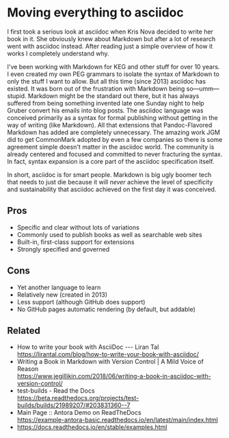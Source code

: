 # Moving everything to asciidoc

I first took a serious look at asciidoc when Kris Nova decided to write her book in it. She obviously knew about Markdown but after a lot of research went with asciidoc instead. After reading just a simple overview of how it works I completely understand why.

I've been working with Markdown for KEG and other stuff for over 10 years. I even created my own PEG grammars to isolate the syntax of Markdown to only the stuff I want to allow. But all this time (since 2013) asciidoc has existed. It was born out of the frustration with Markdown being so—umm—stupid. Markdown might be the standard out there, but it has always suffered from being something invented late one Sunday night to help Gruber convert his emails into blog posts. The asciidoc language was conceived primarily as a syntax for formal publishing without getting in the way of writing (like Markdown). All that extensions that Pandoc-Flavored Markdown has added are completely unnecessary. The amazing work JGM did to get CommonMark adopted by even a few companies so there is some agreement simple doesn't matter in the asciidoc world. The community is already centered and focused and committed to never fracturing the syntax. In fact, syntax expansion is a core part of the asciidoc specification itself.

In short, asciidoc is for smart people. Markdown is big ugly boomer tech that needs to just die because it will *never* achieve the level of specificity and sustainability that asciidoc achieved on the first day it was conceived.

## Pros

* Specific and clear without lots of variations
* Commonly used to publish books as well as searchable web sites
* Built-in, first-class support for extensions
* Strongly specified and governed

## Cons

* Yet another language to learn
* Relatively new (created in 2013)
* Less support (although GitHub does support)
* No GitHub pages automatic rendering (by default, but addable)

## Related

* How to write your book with AsciiDoc --- Liran Tal  
  <https://lirantal.com/blog/how-to-write-your-book-with-asciidoc/>
* Writing a Book in Markdown with Version Control \| A Mild Voice of Reason  
  <https://www.jegillikin.com/2018/06/writing-a-book-in-asciidoc-with-version-control/>
* test-builds - Read the Docs  
  <https://beta.readthedocs.org/projects/test-builds/builds/21989207/#203831360--7>
* Main Page :: Antora Demo on ReadTheDocs  
  <https://example-antora-basic.readthedocs.io/en/latest/main/index.html>
* <https://docs.readthedocs.io/en/stable/examples.html>
